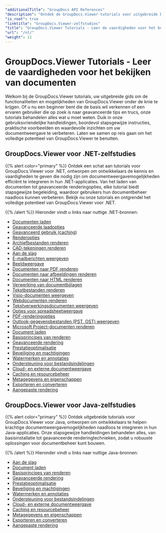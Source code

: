 ```yaml
---
"additionalTitle": "GroupDocs API References"
"description": "Ontdek de GroupDocs.Viewer-tutorials voor uitgebreide begeleiding bij het maximaliseren van de mogelijkheden voor het bekijken van documenten. Benut vandaag nog het volledige potentieel!"
"is_root": true
"linktitle": "GroupDocs.Viewer-zelfstudies"
"title": "GroupDocs.Viewer Tutorials - Leer de vaardigheden voor het bekijken van documenten"
"url": "/nl/"
"weight": 11
---
```


# GroupDocs.Viewer Tutorials - Leer de vaardigheden voor het bekijken van documenten
Welkom bij de GroupDocs.Viewer tutorials, uw uitgebreide gids om de functionaliteiten en mogelijkheden van GroupDocs.Viewer onder de knie te krijgen. Of u nu een beginner bent die de basis wil verkennen of een ervaren gebruiker die op zoek is naar geavanceerde tips en trucs, onze tutorials behandelen alles wat u moet weten. Duik in onze gebruiksvriendelijke handleidingen, boordevol stapsgewijze instructies, praktische voorbeelden en waardevolle inzichten om uw documentweergave te verbeteren. Laten we samen op reis gaan om het volledige potentieel van GroupDocs.Viewer te benutten.

## GroupDocs.Viewer voor .NET-zelfstudies

{{% alert color="primary" %}}
Ontdek een schat aan tutorials voor GroupDocs.Viewer voor .NET, ontworpen om ontwikkelaars de kennis en vaardigheden te geven die nodig zijn om documentweergavemogelijkheden efficiënt te integreren in hun .NET-applicaties. Van het laden van documenten tot geavanceerde renderingopties, elke tutorial biedt stapsgewijze begeleiding, waardoor gebruikers hun documentbeheer naadloos kunnen verbeteren. Bekijk nu onze tutorials en ontgrendel het volledige potentieel van GroupDocs.Viewer voor .NET.

{{% /alert %}}
Hieronder vindt u links naar nuttige .NET-bronnen:
 
- [Documenten laden](./net/loading-documents/)
- [Geavanceerde laadopties](./net/advanced-loading/)
- [Geavanceerd gebruik (caching)](./net/advanced-usage-caching/)
- [Renderopties](./net/rendering-options/)
- [Archiefbestanden renderen](./net/rendering-archive-files/)
- [CAD-tekeningen renderen](./net/rendering-cad-drawings/)
- [Aan de slag](./net/getting-started/)
- [E-mailberichten weergeven](./net/rendering-email-messages/)
- [Beeldweergave](./net/image-rendering/)
- [Documenten naar PDF renderen](./net/rendering-documents-pdf/)
- [Documenten naar afbeeldingen renderen](./net/rendering-documents-images/)
- [Documenten naar HTML renderen](./net/rendering-documents-html/)
- [Verwerking van documentbijlagen](./net/processing-document-attachments/)
- [Tekstbestanden renderen](./net/rendering-text-files/)
- [Visio-documenten weergeven](./net/rendering-visio-documents/)
- [Webdocumenten renderen](./net/rendering-web-documents/)
- [Tekstverwerkingsdocumenten weergeven](./net/rendering-word-processing-documents/)
- [Opties voor spreadsheetweergave](./net/spreadsheet-rendering-options/)
- [PDF-renderingopties](./net/pdf-rendering-options/)
- [Outlook-gegevensbestanden (PST, OST) weergeven](./net/rendering-outlook-data-files/)
- [Microsoft Project-documenten renderen](./net/rendering-ms-project-documents/)
- [Document laden](./net/document-loading/)
- [Basisprincipes van renderen](./net/rendering-basics/)
- [Geavanceerde rendering](./net/advanced-rendering/)
- [Prestatieoptimalisatie](./net/performance-optimization/)
- [Beveiliging en machtigingen](./net/security-permissions/)
- [Watermerken en annotaties](./net/watermarks-annotations/)
- [Ondersteuning voor bestandsindelingen](./net/file-formats-support/)
- [Cloud- en externe documentweergave](./net/cloud-remote-document-rendering/)
- [Caching en resourcebeheer](./net/caching-resource-management/)
- [Metagegevens en eigenschappen](./net/metadata-properties/)
- [Exporteren en converteren](./net/export-conversion/)
- [Aangepaste rendering](./net/custom-rendering/)

## GroupDocs.Viewer voor Java-zelfstudies

{{% alert color="primary" %}}
Ontdek uitgebreide tutorials voor GroupDocs.Viewer voor Java, ontworpen om ontwikkelaars te helpen krachtige documentweergavemogelijkheden naadloos te integreren in hun Java-applicaties. Onze stapsgewijze handleidingen behandelen alles, van basisinstallatie tot geavanceerde renderingtechnieken, zodat u robuuste oplossingen voor documentbeheer kunt bouwen.

{{% /alert %}}
Hieronder vindt u links naar nuttige Java-bronnen:

- [Aan de slag](./java/getting-started/)
- [Document laden](./java/document-loading/)
- [Basisprincipes van renderen](./java/rendering-basics/)
- [Geavanceerde rendering](./java/advanced-rendering/)
- [Prestatieoptimalisatie](./java/performance-optimization/)
- [Beveiliging en machtigingen](./java/security-permissions/)
- [Watermerken en annotaties](./java/watermarks-annotations/)
- [Ondersteuning voor bestandsindelingen](./java/file-formats-support/)
- [Cloud- en externe documentweergave](./java/cloud-remote-document-rendering/)
- [Caching en resourcebeheer](./java/caching-resource-management/)
- [Metagegevens en eigenschappen](./java/metadata-properties/)
- [Exporteren en converteren](./java/export-conversion/)
- [Aangepaste rendering](./java/custom-rendering/)